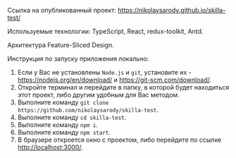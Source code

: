 Ссылка на опубликованный проект: <https://nikolaysarody.github.io/skilla-test/>

Используемые технологии: TypeScript, React, redux-toolkit, Antd.

Архитектура Feature-Sliced Design.

Инструкция по запуску приложения локально:
1) Если у Вас не установлены `Node.js` и `git`, установите их - <https://nodejs.org/en/download/> и <https://git-scm.com/download/>.
2) Откройте терминал и перейдите в папку, в которой будет находиться этот проект, либо другим удобным для Вас методом.
3) Выполните команду `git clone https://github.com/nikolaysarody/skilla-test`.
4) Выполните команду `cd skilla-test`.
5) Выполните команду `npm i`.
6) Выполните команду `npm start`.
7) В браузере откроется окно с проектом, либо перейдите по ссылке <http://localhost:3000/>.